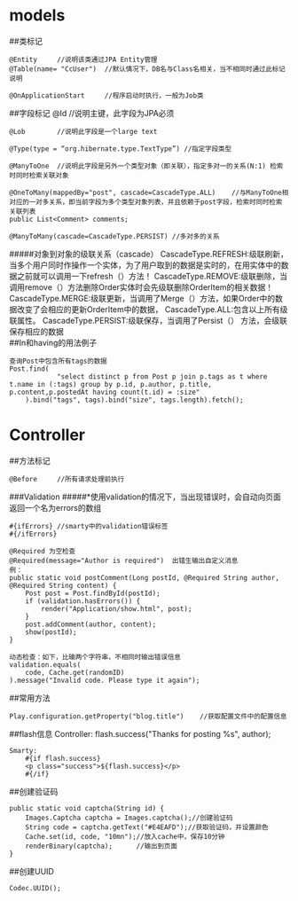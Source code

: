 models
======

##类标记

	@Entity		//说明该类通过JPA Entity管理
	@Table(name= "CcUser")	//默认情况下，DB名与Class名相关，当不相同时通过此标记说明
	
	@OnApplicationStart		//程序启动时执行，一般为Job类
	
##字段标记
	@Id			//说明主键，此字段为JPA必须
	
	@Lob		//说明此字段是一个large text
	
	@Type(type = “org.hibernate.type.TextType”)	//指定字段类型
	
	@ManyToOne	//说明此字段是另外一个类型对象（即关联），指定多对一的关系(N:1) 检索时同时检索关联对象
	
	@OneToMany(mappedBy="post", cascade=CascadeType.ALL)	//与ManyToOne相对应的一对多关系，即当前字段为多个类型对象列表，并且依赖于post字段，检索时同时检索关联列表
    public List<Comment> comments;
 
	@ManyToMany(cascade=CascadeType.PERSIST) //多对多的关系
	
#####对象到对象的级联关系（cascade）
	CascadeType.REFRESH:级联刷新，当多个用户同时作操作一个实体，为了用户取到的数据是实时的，在用实体中的数据之前就可以调用一下refresh（）方法！
	CascadeType.REMOVE:级联删除，当调用remove（）方法删除Order实体时会先级联删除OrderItem的相关数据！
	CascadeType.MERGE:级联更新，当调用了Merge（）方法，如果Order中的数据改变了会相应的更新OrderItem中的数据，
	CascadeType.ALL:包含以上所有级联属性。
	CascadeType.PERSIST:级联保存，当调用了Persist（） 方法，会级联保存相应的数据 		
##In和having的用法例子

	查询Post中包含所有tags的数据
	Post.find(
                "select distinct p from Post p join p.tags as t where t.name in (:tags) group by p.id, p.author, p.title, p.content,p.postedAt having count(t.id) = :size"
        ).bind("tags", tags).bind("size", tags.length).fetch();
    
Controller
======

##方法标记
	
	@Before		//所有请求处理前执行

###Validation
#####*使用validation的情况下，当出现错误时，会自动向页面返回一个名为errors的数组

	#{ifErrors}	//smarty中的validation错误标签
	#{/ifErrors}

	@Required 为空检查
	@Required(message="Author is required")  出错生输出自定义消息
	例：
	public static void postComment(Long postId, @Required String author, @Required String content) {
	    Post post = Post.findById(postId);
	    if (validation.hasErrors()) {
	        render("Application/show.html", post);
	    }
	    post.addComment(author, content);
	    show(postId);
	}
	
	动态检查：如下，比输两个字符串，不相同时输出错误信息
	validation.equals(
        code, Cache.get(randomID)
    ).message("Invalid code. Please type it again");
	
##常用方法

	Play.configuration.getProperty("blog.title")	//获取配置文件中的配置信息
	
##flash信息
	Controller:
		flash.success("Thanks for posting %s", author);

	Smarty:
		#{if flash.success}
	    <p class="success">${flash.success}</p>
		#{/if}
		
##创建验证码

	public static void captcha(String id) {
    	Images.Captcha captcha = Images.captcha();//创建验证码 
	    String code = captcha.getText("#E4EAFD");//获取验证码，并设置颜色
		Cache.set(id, code, "10mn");//放入cache中，保存10分钟
	    renderBinary(captcha);		//输出到页面
	}
	
##创建UUID

	Codec.UUID();
	



